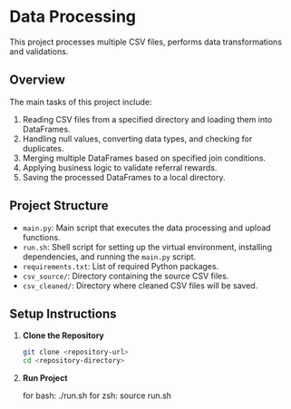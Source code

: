 # Data Processing

This project processes multiple CSV files, performs data transformations and validations.

## Overview

The main tasks of this project include:
1. Reading CSV files from a specified directory and loading them into DataFrames.
2. Handling null values, converting data types, and checking for duplicates.
3. Merging multiple DataFrames based on specified join conditions.
4. Applying business logic to validate referral rewards.
5. Saving the processed DataFrames to a local directory.

## Project Structure

- `main.py`: Main script that executes the data processing and upload functions.
- `run.sh`: Shell script for setting up the virtual environment, installing dependencies, and running the `main.py` script.
- `requirements.txt`: List of required Python packages.
- `csv_source/`: Directory containing the source CSV files.
- `csv_cleaned/`: Directory where cleaned CSV files will be saved.

## Setup Instructions

1. **Clone the Repository**

   ```sh
   git clone <repository-url>
   cd <repository-directory>

2. **Run Project**

    for bash: ./run.sh
    for zsh: source run.sh
